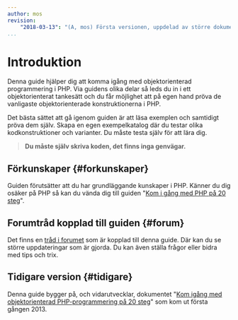 ```yaml
---
author: mos
revision:
    "2018-03-13": "(A, mos) Första versionen, uppdelad av större dokument."
...
```

Introduktion
==================================

Denna guide hjälper dig att komma igång med objektorienterad programmering i PHP. Via guidens olika delar så leds du in i ett objektorienterat tankesätt och du får möjlighet att på egen hand pröva de vanligaste objektorienterade konstruktionerna i PHP. 

Det bästa sättet att gå igenom guiden är att läsa exemplen och samtidigt pröva dem själv. Skapa en egen exempelkatalog där du testar olika kodkonstruktioner och varianter. Du måste testa själv för att lära dig. 

<!--more-->

> **Du måste själv skriva koden, det finns inga genvägar.**



Förkunskaper {#forkunskaper}
-------------------------------------------------------------------------------

Guiden förutsätter att du har grundläggande kunskaper i PHP. Känner du dig osäker på PHP så kan du vända dig till guiden "[Kom i gång med PHP på 20 steg](kunskap/kom-i-gang-med-php-pa-20-steg)".

<!--

"[Kom igång med programmering i PHP](guide/kom-igang-med-objektorienterad-programmering-i-php)"
-->


Forumtråd kopplad till guiden {#forum}
----------------------------------

Det finns en [tråd i forumet](t/XXX) som är kopplad till denna guide. Där kan du se större uppdateringar som är gjorda. Du kan även ställa frågor eller bidra med tips och trix. 



Tidigare version {#tidigare}
----------------------------------

Denna guide bygger på, och vidarutvecklar, dokumentet "[Kom igång med objektorienterad PHP-programmering på 20 steg](kunskap/kom-i-gang-med-oophp-pa-20-steg)" som kom ut första gången 2013.
